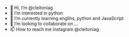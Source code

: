 - 👋 Hi, I’m @cleitoniag
- 👀 I’m interested in python
- 🌱 I’m currently learning englihs, python and JavaScript
- 💞️ I’m looking to collaborate on ...
- 📫 How to reach me instagram @cleitoniag

<!---
cleitoniag/cleitoniag is a ✨ special ✨ repository because its `README.md` (this file) appears on your GitHub profile.
You can click the Preview link to take a look at your changes.
--->
